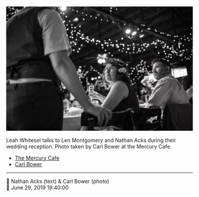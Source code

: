 ![Leah Whitsel talks to Len Montgomery and Nathan Acks](assets/52810d4befbc05f6b8a9d6feede82258.webp)

Leah Whitesel talks to Len Montgomery and Nathan Acks during their wedding reception. Photo taken by Carl Bower at the Mercury Cafe.

* [The Mercury Cafe](http://mercurycafe.com)
* [Carl Bower](https://carlbowerphotos.com)

- - - -

<span aria-hidden="true">👥</span> Nathan Acks (text) & Carl Bower (photo)  
<span aria-hidden="true">📅</span> June 29, 2019 19:40:00
